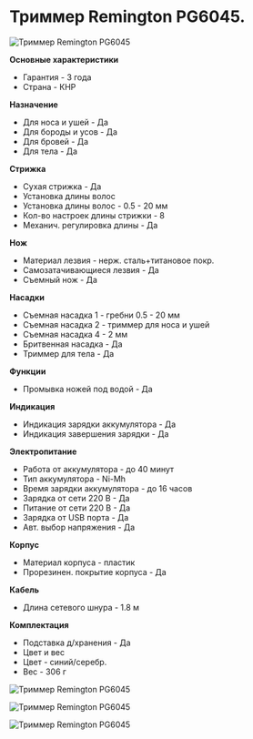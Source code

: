 # Триммер Remington PG6045.

![Триммер Remington PG6045](/images/My/My/remington_mds_01.jpg 'Триммер Remington PG6045')

**Основные характеристики**

- Гарантия - 3 года
- Страна - КНР

**Назначение**

- Для носа и ушей - Да
- Для бороды и усов - Да
- Для бровей - Да
- Для тела - Да

**Стрижка**

- Сухая стрижка - Да
- Установка длины волос
- Установка длины волос - 0.5 - 20 мм
- Кол-во настроек длины стрижки - 8
- Механич. регулировка длины - Да

**Нож**

- Материал лезвия - нерж. сталь+титановое покр.
- Самозатачивающиеся лезвия - Да
- Съемный нож - Да

**Насадки**

- Съемная насадка 1 - гребни 0.5 - 20 мм
- Съемная насадка 2 - триммер для носа и ушей
- Съемная насадка 4 - 2 мм
- Бритвенная насадка - Да
- Триммер для тела - Да

**Функции**

- Промывка ножей под водой - Да

**Индикация**

- Индикация зарядки аккумулятора - Да
- Индикация завершения зарядки - Да

**Электропитание**

- Работа от аккумулятора - до 40 минут
- Тип аккумулятора - Ni-Mh
- Время зарядки аккумулятора - до 16 часов
- Зарядка от сети 220 В - Да
- Питание от сети 220 В - Да
- Зарядка от USB порта - Да
- Авт. выбор напряжения - Да

**Корпус**

- Материал корпуса - пластик
- Прорезинен. покрытие корпуса - Да

**Кабель**

- Длина сетевого шнура - 1.8 м

**Комплектация**

- Подставка д/хранения - Да
- Цвет и вес
- Цвет - синий/серебр.
- Вес - 306 г

![Триммер Remington PG6045](/images/My/My/remington_mds_02.jpg 'Триммер Remington PG6045')

![Триммер Remington PG6045](/images/My/My/remington_mds_03.jpg 'Триммер Remington PG6045')

![Триммер Remington PG6045](/images/My/My/remington_mds_04.jpg 'Триммер Remington PG6045')
